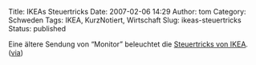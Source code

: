 Title: IKEAs Steuertricks
Date: 2007-02-06 14:29
Author: tom
Category: Schweden
Tags: IKEA, KurzNotiert, Wirtschaft
Slug: ikeas-steuertricks
Status: published

Eine ältere Sendung von “Monitor” beleuchtet die [Steuertricks von
IKEA](http://www.wdr.de/tv/monitor/real.phtml?bid=716&sid=131).
([via](http://www.sherz.net/studium/schweden/zahlst_du_noch_oder_sparst_du_schon.html))


